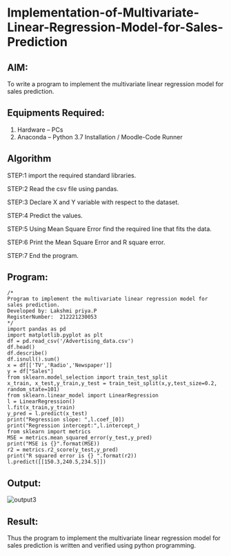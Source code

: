 # Implementation-of-Multivariate-Linear-Regression-Model-for-Sales-Prediction

## AIM:
To write a program to implement the multivariate linear regression model for sales prediction.

## Equipments Required:
1. Hardware – PCs
2. Anaconda – Python 3.7 Installation / Moodle-Code Runner

## Algorithm
STEP:1
import the required standard libraries.

STEP:2
Read the csv file using pandas.

STEP:3
Declare X and Y variable with respect to the dataset.

STEP:4
Predict the values.

STEP:5
Using Mean Square Error find the required line that fits the data.

STEP:6
Print the Mean Square Error and R square error.

STEP:7
End the program.

## Program:
```
/*
Program to implement the multivariate linear regression model for sales prediction.
Developed by: Lakshmi priya.P
RegisterNumber:  212221230053
*/
import pandas as pd
import matplotlib.pyplot as plt
df = pd.read_csv('/Advertising_data.csv')
df.head()
df.describe()
df.isnull().sum()
x = df[['TV','Radio','Newspaper']]
y = df["Sales"]
from sklearn.model_selection import train_test_split
x_train, x_test,y_train,y_test = train_test_split(x,y,test_size=0.2, random_state=101)
from sklearn.linear_model import LinearRegression
l = LinearRegression()
l.fit(x_train,y_train)
y_pred = l.predict(x_test)
print("Regression slope: ",l.coef_[0])
print("Regression intercept:",l.intercept_)
from sklearn import metrics
MSE = metrics.mean_squared_error(y_test,y_pred)
print("MSE is {}".format(MSE))
r2 = metrics.r2_score(y_test,y_pred)
print("R squared error is {} ".format(r2))
l.predict([[150.3,240.5,234.5]])
```

## Output:
![output3](https://user-images.githubusercontent.com/93427923/161432176-12011567-50da-4a52-a5cb-3ae8d04856b0.png)


## Result:
Thus the program to implement the multivariate linear regression model for sales prediction is written and verified using python programming.
